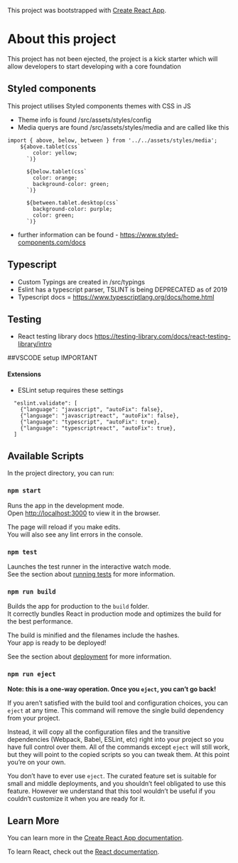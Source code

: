 This project was bootstrapped with [Create React App](https://github.com/facebook/create-react-app).

# About this project

This project has not been ejected, the project is a kick starter which will allow developers to start developing with a core foundation

## Styled components

This project utilises Styled components themes with CSS in JS
- Theme info is found /src/assets/styles/config
- Media querys are found /src/assets/styles/media and are called like this 
```
import { above, below, between } from '../../assets/styles/media';
    ${above.tablet(css`
        color: yellow;
      `)}
      
      ${below.tablet(css`
        color: orange;
        background-color: green;
      `)}

      ${between.tablet.desktop(css`
        background-color: purple;
        color: green;
      `)}
```
- further information can be found - https://www.styled-components.com/docs

## Typescript

- Custom Typings are created in /src/typings
- Eslint has a typescript parser, TSLINT is being DEPRECATED as of 2019
- Typescript docs = https://www.typescriptlang.org/docs/home.html

## Testing

- React testing library docs https://testing-library.com/docs/react-testing-library/intro 

##VSCODE setup IMPORTANT

#### Extensions

- ESLint setup requires these settings
```"eslint.autoFixOnSave": true,
  "eslint.validate": [
    {"language": "javascript", "autoFix": false},
    {"language": "javascriptreact", "autoFix": false},
    {"language": "typescript", "autoFix": true},
    {"language": "typescriptreact", "autoFix": true},
  ]
```

## Available Scripts

In the project directory, you can run:

### `npm start`

Runs the app in the development mode.<br>
Open [http://localhost:3000](http://localhost:3000) to view it in the browser.

The page will reload if you make edits.<br>
You will also see any lint errors in the console.

### `npm test`

Launches the test runner in the interactive watch mode.<br>
See the section about [running tests](https://facebook.github.io/create-react-app/docs/running-tests) for more information.

### `npm run build`

Builds the app for production to the `build` folder.<br>
It correctly bundles React in production mode and optimizes the build for the best performance.

The build is minified and the filenames include the hashes.<br>
Your app is ready to be deployed!

See the section about [deployment](https://facebook.github.io/create-react-app/docs/deployment) for more information.

### `npm run eject`

**Note: this is a one-way operation. Once you `eject`, you can’t go back!**

If you aren’t satisfied with the build tool and configuration choices, you can `eject` at any time. This command will remove the single build dependency from your project.

Instead, it will copy all the configuration files and the transitive dependencies (Webpack, Babel, ESLint, etc) right into your project so you have full control over them. All of the commands except `eject` will still work, but they will point to the copied scripts so you can tweak them. At this point you’re on your own.

You don’t have to ever use `eject`. The curated feature set is suitable for small and middle deployments, and you shouldn’t feel obligated to use this feature. However we understand that this tool wouldn’t be useful if you couldn’t customize it when you are ready for it.

## Learn More

You can learn more in the [Create React App documentation](https://facebook.github.io/create-react-app/docs/getting-started).

To learn React, check out the [React documentation](https://reactjs.org/).
